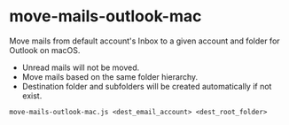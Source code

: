 # move-mails-outlook-mac
Move mails from default account's Inbox to a given account and folder for Outlook on macOS.
- Unread mails will not be moved.
- Move mails based on the same folder hierarchy.
- Destination folder and subfolders will be created automatically if not exist.

```
move-mails-outlook-mac.js <dest_email_account> <dest_root_folder>
```

